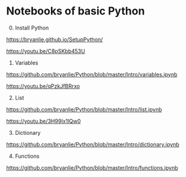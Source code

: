 # Notebooks of basic Python 

0. Install Python

https://bryanlie.github.io/SetupPython/

https://youtu.be/C8pSKbb453U

1. Variables

https://github.com/bryanlie/Python/blob/master/Intro/variables.ipynb

https://youtu.be/qPzkJfBRrxo

2. List

https://github.com/bryanlie/Python/blob/master/Intro/list.ipynb

https://youtu.be/3H99Ix1lQw0

3. Dictionary

https://github.com/bryanlie/Python/blob/master/Intro/dictionary.ipynb

4. Functions

https://github.com/bryanlie/Python/blob/master/Intro/functions.ipynb
